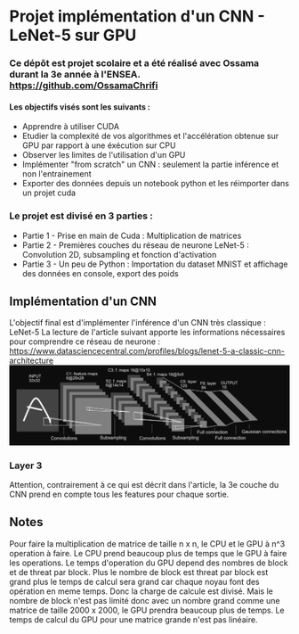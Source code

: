 # Projet implémentation d'un CNN - LeNet-5 sur GPU

### Ce dépôt est projet scolaire et a été réalisé avec Ossama durant la 3e année à l'ENSEA. https://github.com/OssamaChrifi

#### Les objectifs visés sont les suivants :
* Apprendre à utiliser CUDA
* Etudier la complexité de vos algorithmes et l'accélération obtenue sur GPU par rapport à une éxécution sur CPU
* Observer les limites de l'utilisation d'un GPU
* Implémenter "from scratch" un CNN : seulement la partie inférence et non l'entrainement
* Exporter des données depuis un notebook python et les réimporter dans un projet cuda

### Le projet est divisé en 3 parties :
* Partie 1 - Prise en main de Cuda : Multiplication de matrices
* Partie 2 - Premières couches du réseau de neurone LeNet-5 : Convolution 2D, subsampling et fonction d'activation
* Partie 3 - Un peu de Python : Importation du dataset MNIST et affichage des données en console, export des poids

## Implémentation d'un CNN
L'objectif final est d'implémenter l'inférence d'un CNN très classique : LeNet-5
La lecture de l'article suivant apporte les informations nécessaires pour comprendre ce réseau de neurone :
https://www.datasciencecentral.com/profiles/blogs/lenet-5-a-classic-cnn-architecture
![Alt text](readme_files/LeNet-5.png)
### Layer 3
Attention, contrairement à ce qui est décrit dans l'article, la 3e couche du CNN prend en compte tous les features pour chaque sortie.

## Notes
Pour faire la multiplication de matrice de taille n x n, le CPU et le GPU à n^3 operation à faire.
Le CPU prend beaucoup plus de temps que le GPU à faire les operations.
Le temps d'operation du GPU depend des nombres de block et de threat par block. Plus le nombre de block est threat par block est grand
plus le temps de calcul sera grand car chaque noyau font des opération en meme temps. Donc la charge de calcule est divisé.
Mais le nombre de block n'est pas limité donc avec un nombre grand comme une matrice de taille 2000 x 2000, le GPU prendra beaucoup plus de temps.
Le temps de calcul du GPU pour une matrice grande n'est pas linéaire.
